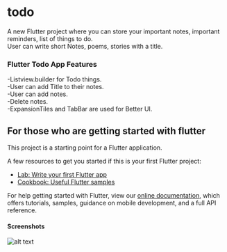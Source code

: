 # todo

A new Flutter project where you can store your important notes, important reminders, list of things to do.<br />
User can write short Notes, poems, stories with a title.

### Flutter Todo App Features
-Listview.builder for Todo things. <br />
-User can add Title to their notes.<br />
-User can add notes.<br />
-Delete notes.<br />
-ExpansionTiles and TabBar are used for Better UI.<br />

## For those who are getting started with flutter

This project is a starting point for a Flutter application.

A few resources to get you started if this is your first Flutter project:

- [Lab: Write your first Flutter app](https://flutter.dev/docs/get-started/codelab)
- [Cookbook: Useful Flutter samples](https://flutter.dev/docs/cookbook)

For help getting started with Flutter, view our
[online documentation](https://flutter.dev/docs), which offers tutorials,
samples, guidance on mobile development, and a full API reference.



#### Screenshots
![alt text](https://github.com/rajranjan5215/Things-to-do/screenshots/1.jpg?raw=true)

